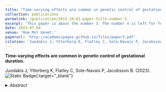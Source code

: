 ```yaml
---
title: "Time-varying effects are common in genetic control of gestational duration"
collection: publications
permalink: /publication/2015-10-01-paper-title-number-3
excerpt: 'This paper is about the number 3. The number 4 is left for future work.'
date: 2023-07-04
venue: 'Hum Mol Genet.'
paperurl: 'http://academicpages.github.io/files/paper3.pdf'
citation: 'Juodakis J, Ytterberg K, Flatley C, Sole-Navais P, Jacobsson B. (2023). &quot;Time-varying effects are common in genetic control of gestational duration.&quot;<i> Hum Mol Genet</i>. 32(14).' 
---
```


**Time-varying effects are common in genetic control of gestational duration.** <br>

Juodakis J, Ytterberg K, Flatley C, Sole-Navais P, Jacobsson B. (2023). ![Static Badge](https://img.shields.io/badge/10.1093%2Fhmg%2Fddad086-a?label=DOI&link=https%3A%2F%2Fpubmed.ncbi.nlm.nih.gov%2F37195282%2F){:target="_blank"} <br>
<details>
  <summary><i>Abstract</i></summary>
<i>Preterm birth is a major burden to neonatal health worldwide, determined in part by genetics. Recently, studies discovered several genes associated with this trait or its continuous equivalent-gestational duration. However, their effect timing, and thus clinical importance, is still unclear. Here, we use genotyping data of 31 000 births from the Norwegian Mother, Father and Child cohort (MoBa) to investigate different models of the genetic pregnancy 'clock'. We conduct genome-wide association studies using gestational duration or preterm birth, replicating known maternal associations and finding one new fetal variant. We illustrate how the interpretation of these results is complicated by the loss of power when dichotomizing. Using flexible survival models, we resolve this complexity and find that many of the known loci have time-varying effects, often stronger early in pregnancy. The overall polygenic control of birth timing appears to be shared in the term and preterm, but not very preterm, periods and exploratory results suggest involvement of the major histocompatibility complex genes in the latter. These findings show that the known gestational duration loci are clinically relevant and should help design further experimental studies.</i>
</details> <br>


